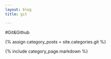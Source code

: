 ```yaml
---
layout: blog
title: git

---
```


#Git&Github

{% assign category_posts = site.categories.git %}

{% include category_page.markdown %}
